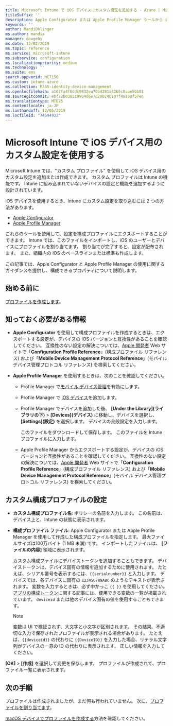 ```yaml
---
title: Microsoft Intune で iOS デバイスにカスタム設定を追加する - Azure | Microsoft Docs
titleSuffix: ''
description: Apple Configurator または Apple Profile Manager ツールから iOS の設定をエクスポートした後、Microsoft Intune にそれらの設定をインポートします。 これらの設定では、iOS デバイスでのカスタム設定と機能を作成、使用、制御できます。 このカスタム プロファイルを組織内の iOS デバイスに割り当てたり配布したりして、ベースラインまたは基準を作成できます。
keywords: ''
author: MandiOhlinger
ms.author: mandia
manager: dougeby
ms.date: 12/02/2019
ms.topic: reference
ms.service: microsoft-intune
ms.subservice: configuration
ms.localizationpriority: medium
ms.technology: ''
ms.suite: ems
search.appverid: MET150
ms.custom: intune-azure
ms.collection: M365-identity-device-management
ms.openlocfilehash: a167fa4f0ddc9832ea70b4281a42b5c0aae5bb81
ms.sourcegitcommit: ebf72b038219904d6e7d20024b107f4aa68f57e6
ms.translationtype: MTE75
ms.contentlocale: ja-JP
ms.lasthandoff: 12/05/2019
ms.locfileid: "74694932"
---
```

# <a name="use-custom-settings-for-ios-devices-in-microsoft-intune"></a>Microsoft Intune で iOS デバイス用のカスタム設定を使用する

Microsoft Intune では、"カスタム プロファイル" を使用して iOS デバイス用のカスタム設定を追加または作成できます。 カスタム プロファイルは Intune の機能です。 Intune に組み込まれていないデバイスの設定と機能を追加するように設計されています。

iOS デバイスを使用するとき、Intune にカスタム設定を取り込むには 2 つの方法があります。

- [Apple Configurator](https://itunes.apple.com/app/apple-configurator-2/id1037126344?mt=12)
- [Apple Profile Manager](https://support.apple.com/profile-manager)

これらのツールを使用して、設定を構成プロファイルにエクスポートすることができます。 Intune では、このファイルをインポートし、iOS のユーザーとデバイスにプロファイルを割り当てます。 割り当てが完了すると、設定が配布されます。 また、組織内の iOS のベースラインまたは標準も作成します。

この記事では、Apple Configurator と Apple Profile Manager の使用に関するガイダンスを提供し、構成できるプロパティについて説明します。

## <a name="before-you-begin"></a>始める前に

[プロファイルを作成します](device-profile-create.md)。

## <a name="what-you-need-to-know"></a>知っておく必要がある情報

- **Apple Configurator** を使用して構成プロファイルを作成するときは、エクスポートする設定が、デバイスの iOS バージョンと互換性があることを確認してください。 互換性のない設定の解決については、[Apple 開発者](https://developer.apple.com/) Web サイトで「**Configuration Profile Reference**」(構成プロファイル リファレンス) および「**Mobile Device Management Protocol Reference**」(モバイル デバイス管理プロトコル リファレンス) を検索してください。

- **Apple Profile Manager** を使用するときは、次のことを確認してください。

  - Profile Manager で[モバイル デバイス管理](https://help.apple.com/serverapp/mac/5.7/#/apd05B9B761-D390-4A75-9251-E9AD29A61D0C)を有効にします。
  - Profile Manager で [iOS デバイス](https://help.apple.com/profilemanager/mac/5.7/#/pm9onzap1984)を追加します。
  - Profile Manager でデバイスを追加した後、 **[Under the Library]\(ライブラリの下\)**  >  **[Devices]\(デバイス\)** に移動し、デバイスを選択し、 **[Settings]\(設定\)** を選択します。 デバイスの全般設定を入力します。

    このファイルをダウンロードして保存します。 このファイルを Intune プロファイルに入力します。

  - Apple Profile Manager からエクスポートする設定が、デバイスの iOS バージョンと互換性があることを確認してください。 互換性のない設定の解決については、[Apple 開発者](https://developer.apple.com/) Web サイトで「**Configuration Profile Reference**」(構成プロファイル リファレンス) および「**Mobile Device Management Protocol Reference**」(モバイル デバイス管理プロトコル リファレンス) を検索してください。

## <a name="custom-configuration-profile-settings"></a>カスタム構成プロファイルの設定

- **カスタム構成プロファイル名**: ポリシーの名前を入力します。 この名前は、デバイス上と、Intune の状態に表示されます。
- **構成プロファイル ファイル**: Apple Configurator または Apple Profile Manager を使用して作成した構成プロファイルを指定します。 最大ファイルサイズは100万バイト (1 MB 未満) です。 インポートしたファイルは、 **[ファイルの内容]** 領域に表示されます。

  カスタム構成ファイルにデバイストークンを追加することもできます。 デバイストークンは、デバイス固有の情報を追加するために使用されます。 たとえば、シリアル番号を表示するには、`{{serialnumber}}` と入力します。 デバイスでは、各デバイスに固有の `123456789ABC` のようなテキストが表示されます。 変数を入力するときは、必ず中かっこ `{{ }}` を使用してください。 [アプリの構成トークン](../apps/app-configuration-policies-use-ios.md#tokens-used-in-the-property-list)に関する記事には、使用できる変数の一覧が掲載されています。 `deviceid` または他のデバイス固有の値を使用することもできます。

  > [!NOTE]
  > 変数は UI で検証されず、大文字と小文字が区別されます。 その結果、不適切な入力で保存されたプロファイルが表示される場合があります。 たとえば、`{{deviceid}}` の代わりに `{{DeviceID}}` を入力した場合、リテラル文字列がデバイスの一意の ID の代わりに表示されます。 正しい情報を入力してください。

**[OK]**  >  **[作成]** を選択して変更を保存します。 プロファイルが作成されて、プロファイル一覧に表示されます。

## <a name="next-steps"></a>次の手順

プロファイルは作成されましたが、まだ何も行われていません。 次に、[プロファイルを割り当てます](device-profile-assign.md)。

[macOS デバイスでプロファイルを作成する](custom-settings-macos.md)方法を確認してください。 

